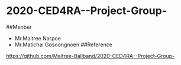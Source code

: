 # 2020-CED4RA--Project-Group-

##Menber

- Mr.Maitree Narpoe
- Mr.Matichai Gosoongnoen
##Reference

<https://github.com/Maitree-Ballband/2020-CED4RA--Project-Group->
